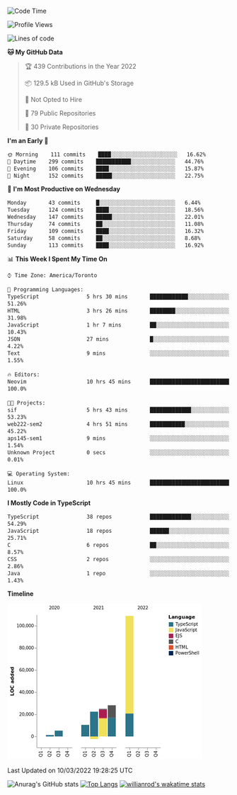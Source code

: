 <!--START_SECTION:waka-->
![Code Time](http://img.shields.io/badge/Code%20Time-182%20hrs%208%20mins-blue)

![Profile Views](http://img.shields.io/badge/Profile%20Views-14-blue)

![Lines of code](https://img.shields.io/badge/From%20Hello%20World%20I%27ve%20Written-199%20Thousand%20lines%20of%20code-blue)

**🐱 My GitHub Data** 

> 🏆 439 Contributions in the Year 2022
 > 
> 📦 129.5 kB Used in GitHub's Storage 
 > 
> 🚫 Not Opted to Hire
 > 
> 📜 79 Public Repositories 
 > 
> 🔑 30 Private Repositories  
 > 
**I'm an Early 🐤** 

```text
🌞 Morning    111 commits    ████░░░░░░░░░░░░░░░░░░░░░   16.62% 
🌆 Daytime    299 commits    ███████████░░░░░░░░░░░░░░   44.76% 
🌃 Evening    106 commits    ████░░░░░░░░░░░░░░░░░░░░░   15.87% 
🌙 Night      152 commits    █████░░░░░░░░░░░░░░░░░░░░   22.75%

```
📅 **I'm Most Productive on Wednesday** 

```text
Monday       43 commits     █░░░░░░░░░░░░░░░░░░░░░░░░   6.44% 
Tuesday      124 commits    ████░░░░░░░░░░░░░░░░░░░░░   18.56% 
Wednesday    147 commits    █████░░░░░░░░░░░░░░░░░░░░   22.01% 
Thursday     74 commits     ██░░░░░░░░░░░░░░░░░░░░░░░   11.08% 
Friday       109 commits    ████░░░░░░░░░░░░░░░░░░░░░   16.32% 
Saturday     58 commits     ██░░░░░░░░░░░░░░░░░░░░░░░   8.68% 
Sunday       113 commits    ████░░░░░░░░░░░░░░░░░░░░░   16.92%

```


📊 **This Week I Spent My Time On** 

```text
⌚︎ Time Zone: America/Toronto

💬 Programming Languages: 
TypeScript               5 hrs 30 mins       ████████████░░░░░░░░░░░░░   51.26% 
HTML                     3 hrs 26 mins       ████████░░░░░░░░░░░░░░░░░   31.98% 
JavaScript               1 hr 7 mins         ██░░░░░░░░░░░░░░░░░░░░░░░   10.43% 
JSON                     27 mins             █░░░░░░░░░░░░░░░░░░░░░░░░   4.22% 
Text                     9 mins              ░░░░░░░░░░░░░░░░░░░░░░░░░   1.55%

🔥 Editors: 
Neovim                   10 hrs 45 mins      █████████████████████████   100.0%

🐱‍💻 Projects: 
sif                      5 hrs 43 mins       █████████████░░░░░░░░░░░░   53.23% 
web222-sem2              4 hrs 51 mins       ███████████░░░░░░░░░░░░░░   45.22% 
aps145-sem1              9 mins              ░░░░░░░░░░░░░░░░░░░░░░░░░   1.54% 
Unknown Project          0 secs              ░░░░░░░░░░░░░░░░░░░░░░░░░   0.01%

💻 Operating System: 
Linux                    10 hrs 45 mins      █████████████████████████   100.0%

```

**I Mostly Code in TypeScript** 

```text
TypeScript               38 repos            █████████████░░░░░░░░░░░░   54.29% 
JavaScript               18 repos            ██████░░░░░░░░░░░░░░░░░░░   25.71% 
C                        6 repos             ██░░░░░░░░░░░░░░░░░░░░░░░   8.57% 
CSS                      2 repos             ░░░░░░░░░░░░░░░░░░░░░░░░░   2.86% 
Java                     1 repo              ░░░░░░░░░░░░░░░░░░░░░░░░░   1.43%

```


**Timeline**

![Chart not found](https://raw.githubusercontent.com/wise-introvert/wise-introvert/master/charts/bar_graph.png) 


 Last Updated on 10/03/2022 19:28:25 UTC
<!--END_SECTION:waka-->

![Anurag's GitHub stats](https://github-readme-stats.vercel.app/api?username=wise-introvert&count_private=true&show_icons=true)
[![Top Langs](https://github-readme-stats.vercel.app/api/top-langs/?username=wise-introvert&langs_count=10)](https://github.com/anuraghazra/github-readme-stats)
[![willianrod's wakatime stats](https://github-readme-stats.vercel.app/api/wakatime?username=wiseintrovert)](https://github.com/anuraghazra/github-readme-stats)
